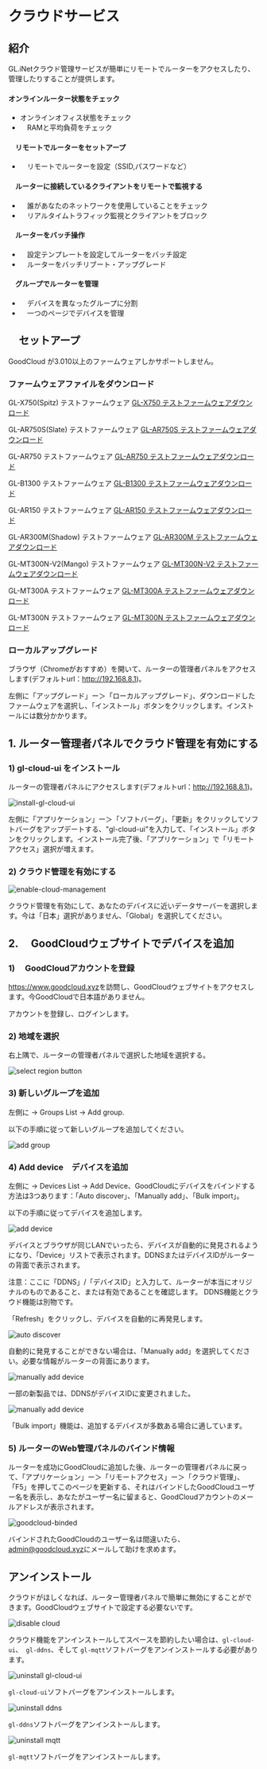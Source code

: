 # クラウドサービス

## 紹介
GL.iNetクラウド管理サービスが簡単にリモートでルーターをアクセスしたり、管理したりすることが提供します。

#### オンラインルーター状態をチェック
- オンラインオフィス状態をチェック
- 　RAMと平均負荷をチェック

#### 　リモートでルーターをセットアープ
- 　リモートでルーターを設定（SSID,パスワードなど）

#### 　ルーターに接続しているクライアントをリモートで監視する
- 　誰があなたのネットワークを使用していることをチェック
- 　リアルタイムトラフィック監視とクライアントをブロック

#### 　ルーターをバッチ操作
- 　設定テンプレートを設定してルーターをバッチ設定
- 　ルーターをバッチリブート・アップグレード

#### 　グループでルーターを管理
- 　デバイスを異なったグループに分割
- 　一つのページでデバイスを管理

## 　セットアープ

GoodCloud が3.010以上のファームウェアしかサポートしません。
### ファームウェアファイルをダウンロード

GL-X750(Spitz) テストファームウェア <a href="https://dl.gl-inet.com/firmware/x750/testing/" target="_blank">GL-X750 テストファームウェアダウンロード</a>

GL-AR750S(Slate) テストファームウェア <a href="https://dl.gl-inet.com/firmware/ar750s/testing/" target="_blank">GL-AR750S テストファームウェアダウンロード</a>

GL-AR750 テストファームウェア <a href="https://dl.gl-inet.com/firmware/ar750/testing/" target="_blank">GL-AR750 テストファームウェアダウンロード</a>

GL-B1300 テストファームウェア <a href="https://dl.gl-inet.com/firmware/b1300/testing/" target="_blank">GL-B1300 テストファームウェアダウンロード</a>

GL-AR150 テストファームウェア <a href="https://dl.gl-inet.com/firmware/ar150/testing/" target="_blank"> GL-AR150 テストファームウェアダウンロード</a>

GL-AR300M(Shadow) テストファームウェア <a href="https://dl.gl-inet.com/firmware/ar300m/testing/" target="_blank">GL-AR300M テストファームウェアダウンロード</a>

GL-MT300N-V2(Mango) テストファームウェア <a href="https://dl.gl-inet.com/firmware/mt300n-v2/testing/" target="_blank">GL-MT300N-V2 テストファームウェアダウンロード</a>

GL-MT300A テストファームウェア <a href="https://dl.gl-inet.com/firmware/mt300a/testing/" target="_blank">GL-MT300A テストファームウェアダウンロード</a>

GL-MT300N テストファームウェア <a href="https://dl.gl-inet.com/firmware/mt300n/testing/" target="_blank">GL-MT300N テストファームウェアダウンロード</a>


### ローカルアップグレード

ブラウザ（Chromeがおすすめ）を開いて、ルーターの管理者パネルをアクセスします(デフォルトurl：<a href="http://192.168.8.1" target="_blank">http://192.168.8.1</a>)。

左側に「アップグレード」ー＞「ローカルアップグレード」、ダウンロードしたファームウェアを選択し、「インストール」ボタンをクリックします。インストールには数分かかります。


## 1. ルーター管理者パネルでクラウド管理を有効にする

### 1) gl-cloud-ui をインストール

ルーターの管理者パネルにアクセスします(デフォルトurl：<a href="http://192.168.8.1" target="_blank">http://192.168.8.1</a>)。

![install-gl-cloud-ui](https://static.gl-inet.com/docs/jp/3/app/ddns/install-gl-cloud-ui.png)

左側に「アプリケーション」ー＞「ソフトバーグ」、「更新」をクリックしてソフトバーグをアップデートする、"gl-cloud-ui"を入力して、「インストール」ボタンをクリックします。インストール完了後、「アプリケーション」で「リモートアクセス」選択が増えます。

### 2) クラウド管理を有効にする

![enable-cloud-management](https://static.gl-inet.com/goodcloud/docs/enable-cloud-management.png)

クラウド管理を有効にして、あなたのデバイスに近いデータサーバーを選択します。今は「日本」選択がありません、「Global」を選択してください。

## 2. 　GoodCloudウェブサイトでデバイスを追加

### 1) 　GoodCloudアカウントを登録

 <a href="https://www.goodcloud.xyz" target="_blank">https://www.goodcloud.xyz</a>を訪問し、GoodCloudウェブサイトをアクセスします。今GoodCloudで日本語がありません。

アカウントを登録し、ログインします。
### 2) 地域を選択

右上隅で、ルーターの管理者パネルで選択した地域を選択する。

![select region button](https://static.gl-inet.com/goodcloud/docs/select-region-button2.png)

### 3) 新しいグループを追加

左側に -> Groups List -> Add group.

以下の手順に従って新しいグループを追加してください。

![add group](https://static.gl-inet.com/goodcloud/docs/add-group.png)

### 4) Add device　デバイスを追加

左側に -> Devices List -> Add Device、GoodCloudにデバイスをバインドする方法は3つあります：「Auto discover」、「Manually add」、「Bulk import」。

以下の手順に従ってデバイスを追加します。

![add device](https://static.gl-inet.com/goodcloud/docs/add-device.png)

デバイスとブラウザが同じLANでいったら、デバイスが自動的に発見されるようになり、「Device」リストで表示されます。DDNSまたはデバイスIDがルーターの背面で表示されます。

注意：ここに「DDNS」/「デバイスID」と入力して、ルーターが本当にオリジナルのものであること、または有効であることを確認します。 DDNS機能とクラウド機能は別物です。

「Refresh」をクリックし、デバイスを自動的に再発見します。

![auto discover](https://static.gl-inet.com/goodcloud/docs/auto-discover.png)

自動的に発見することができない場合は、「Manually add」を選択してください。必要な情報がルーターの背面にあります。

![manually add device](https://static.gl-inet.com/goodcloud/docs/manually-add-device.png)

一部の新製品では、DDNSがデバイスIDに変更されました。

![manually add device](https://static.gl-inet.com/goodcloud/docs/manually-add-device-device-id.png)

 
「Bulk import」機能は、追加するデバイスが多数ある場合に適しています。

### 5) ルーターのWeb管理パネルのバインド情報

ルーターを成功にGoodCloudに追加した後、ルーターの管理者パネルに戻って、「アプリケーション」ー＞「リモートアクセス」ー＞「クラウド管理」、「F5」を押してこのページを更新する、それはバインドしたGoodCloudユーザー名を表示し、あなたがユーザー名に留まると、GoodCloudアカウントのメールアドレスが表示されます。

![goodcloud-binded](https://static.gl-inet.com/docs/jp/3/app/cloud/goodcloud-binded.png)

バインドされたGoodCloudのユーザー名は間違いたら、<a href="mailto:admin@goodcloud.xyz">admin@goodcloud.xyz</a>にメールして助けを求めます。

## アンインストール

クラウドがほしくなれば、ルーター管理者パネルで簡単に無効にすることができます。GoodCloudウェブサイトで設定する必要ないです。

![disable cloud](https://static.gl-inet.com/docs/jp/3/app/cloud/disable-cloud.png)

クラウド機能をアンインストールしてスペースを節約したい場合は、`gl-cloud-ui`、` gl-ddns`、そして `gl-mqtt`ソフトバーグをアンインストールする必要があります。

![uninstall gl-cloud-ui](https://static.gl-inet.com/docs/jp/3/app/ddns/uninstall-gl-cloud-ui.png)

`gl-cloud-ui`ソフトバーグをアンインストールします。

![uninstall ddns](https://static.gl-inet.com/docs/jp/3/app/ddns/uninstall-gl-ddns.png)

`gl-ddns`ソフトバーグをアンインストールします。

![uninstall mqtt](https://static.gl-inet.com/docs/jp/3/app/ddns/uninstall-gl-mqtt.png)

`gl-mqtt`ソフトバーグをアンインストールします。